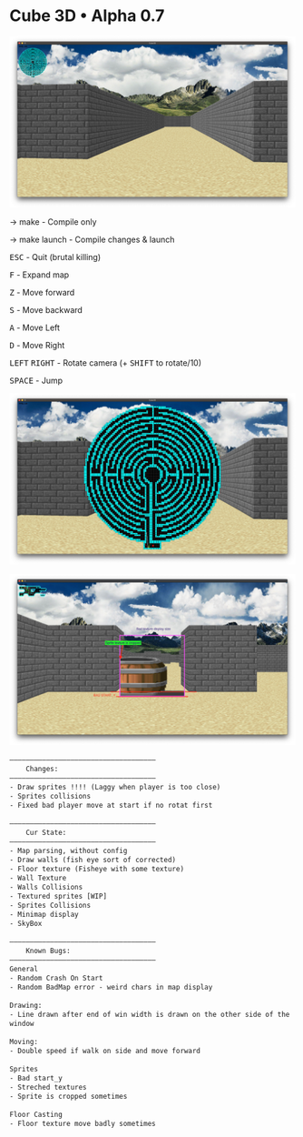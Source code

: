 # Cube 3D • Alpha 0.7

![Cube3D Screenshot](/images/world.png)

-> make - Compile only

-> make launch - Compile changes & launch


<kbd>ESC</kbd> - Quit (brutal killing)

<kbd>F</kbd> - Expand map

<kbd>Z</kbd> - Move forward

<kbd>S</kbd> - Move backward

<kbd>A</kbd> - Move Left

<kbd>D</kbd> - Move Right

<kbd>LEFT</kbd> <kbd>RIGHT</kbd> - Rotate camera (+ <kbd>SHIFT</kbd> to rotate/10)

<kbd>SPACE</kbd> - Jump


![Cube3D Minimap expanded](/images/minimap.png)

![Cube3D Screenshot](/images/Bugs/sprites.png)

	————————————————————————————————————
		Changes:
	————————————————————————————————————
	- Draw sprites !!!! (Laggy when player is too close)
	- Sprites collisions
	- Fixed bad player move at start if no rotat first

    ————————————————————————————————————
		Cur State:
	————————————————————————————————————
	- Map parsing, without config
	- Draw walls (fish eye sort of corrected)
	- Floor texture (Fisheye with some texture)
	- Wall Texture
	- Walls Collisions
	- Textured sprites [WIP]
	- Sprites Collisions
	- Minimap display
	- SkyBox
	
	————————————————————————————————————
    	Known Bugs:
	————————————————————————————————————
	General
	- Random Crash On Start
	- Random BadMap error - weird chars in map display

	Drawing: 
	- Line drawn after end of win width is drawn on the other side of the window
	
	Moving:
	- Double speed if walk on side and move forward

	Sprites
	- Bad start_y
	- Streched textures
	- Sprite is cropped sometimes

	Floor Casting
	- Floor texture move badly sometimes

